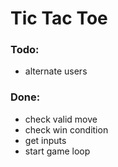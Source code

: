 # Tic Tac Toe

### Todo:
- alternate users

### Done:

- check valid move
- check win condition
- get inputs
- start game loop